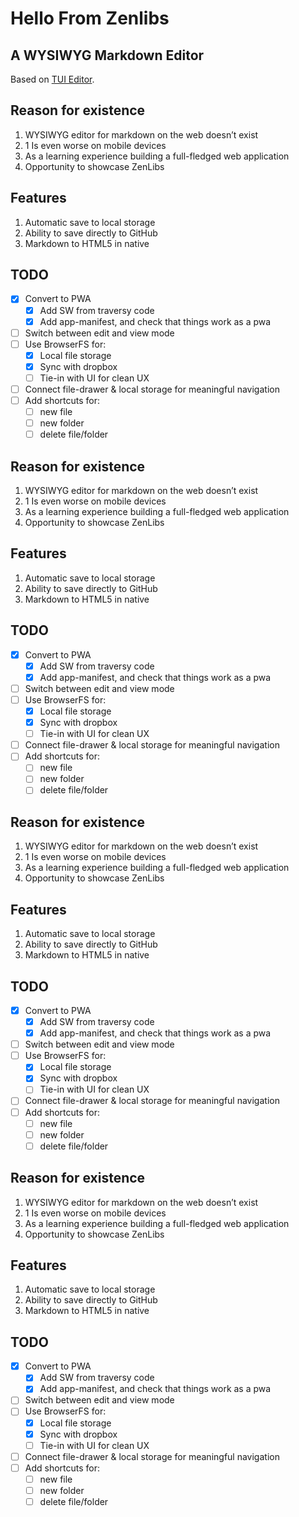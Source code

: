 # Hello From Zenlibs

## A WYSIWYG Markdown Editor
Based on [TUI Editor](https://github.com/nhnent/tui.editor). 

## Reason for existence

1. WYSIWYG editor for markdown on the web doesn’t exist
2. 1 Is even worse on mobile devices
3. As a learning experience building a full-fledged web application
4. Opportunity to showcase ZenLibs

## Features

1. Automatic save to local storage
2. Ability to save directly to GitHub
3. Markdown to HTML5 in native

## TODO

- [x] Convert to PWA
  - [x] Add SW from traversy code
  - [x] Add app-manifest, and check that things work as a pwa
- [ ] Switch between edit and view mode
- [ ] Use BrowserFS for: 
  - [x] Local file storage
  - [x] Sync with dropbox
  - [ ] Tie-in with UI for clean UX
- [ ] Connect file-drawer & local storage for meaningful navigation
- [ ] Add shortcuts for: 
  - [ ] new file
  - [ ] new folder
  - [ ] delete file/folder
## Reason for existence

1. WYSIWYG editor for markdown on the web doesn’t exist
2. 1 Is even worse on mobile devices
3. As a learning experience building a full-fledged web application
4. Opportunity to showcase ZenLibs

## Features

1. Automatic save to local storage
2. Ability to save directly to GitHub
3. Markdown to HTML5 in native

## TODO

- [x] Convert to PWA
  - [x] Add SW from traversy code
  - [x] Add app-manifest, and check that things work as a pwa
- [ ] Switch between edit and view mode
- [ ] Use BrowserFS for: 
  - [x] Local file storage
  - [x] Sync with dropbox
  - [ ] Tie-in with UI for clean UX
- [ ] Connect file-drawer & local storage for meaningful navigation
- [ ] Add shortcuts for: 
  - [ ] new file
  - [ ] new folder
  - [ ] delete file/folder
## Reason for existence

1. WYSIWYG editor for markdown on the web doesn’t exist
2. 1 Is even worse on mobile devices
3. As a learning experience building a full-fledged web application
4. Opportunity to showcase ZenLibs

## Features

1. Automatic save to local storage
2. Ability to save directly to GitHub
3. Markdown to HTML5 in native

## TODO

- [x] Convert to PWA
  - [x] Add SW from traversy code
  - [x] Add app-manifest, and check that things work as a pwa
- [ ] Switch between edit and view mode
- [ ] Use BrowserFS for: 
  - [x] Local file storage
  - [x] Sync with dropbox
  - [ ] Tie-in with UI for clean UX
- [ ] Connect file-drawer & local storage for meaningful navigation
- [ ] Add shortcuts for: 
  - [ ] new file
  - [ ] new folder
  - [ ] delete file/folder
## Reason for existence

1. WYSIWYG editor for markdown on the web doesn’t exist
2. 1 Is even worse on mobile devices
3. As a learning experience building a full-fledged web application
4. Opportunity to showcase ZenLibs

## Features

1. Automatic save to local storage
2. Ability to save directly to GitHub
3. Markdown to HTML5 in native

## TODO

- [x] Convert to PWA
  - [x] Add SW from traversy code
  - [x] Add app-manifest, and check that things work as a pwa
- [ ] Switch between edit and view mode
- [ ] Use BrowserFS for: 
  - [x] Local file storage
  - [x] Sync with dropbox
  - [ ] Tie-in with UI for clean UX
- [ ] Connect file-drawer & local storage for meaningful navigation
- [ ] Add shortcuts for: 
  - [ ] new file
  - [ ] new folder
  - [ ] delete file/folder

